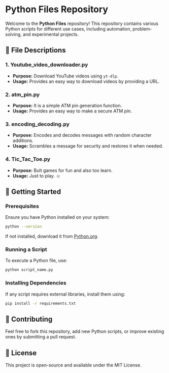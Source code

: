 # Python Files Repository

Welcome to the **Python Files** repository! This repository contains various Python scripts for different use cases, including automation, problem-solving, and experimental projects.

## 📂 File Descriptions

### 1. **Youtube_video_downloader.py**  
   - **Purpose:** Download YouTube videos using `yt-dlp`.
   - **Usage:** Provides an easy way to download videos by providing a URL.

### 2. **atm_pin.py**  
   - **Purpose:** It is a simple ATM pin generation function.
   - **Usage:** Provides an easy way to make a secure ATM pin.

### 3. **encoding_decoding.py**
   - **Purpose:** Encodes and decodes messages with random character additions.
   - **Usage:** Scrambles a message for security and restores it when needed.

### 4. **Tic_Tac_Toe.py**
   - **Purpose:** Bult games for fun and also too learn.
   - **Usage:** Just to play. ☺️
     

## 🚀 Getting Started

### Prerequisites
Ensure you have Python installed on your system:
```sh
python --version
```
If not installed, download it from [Python.org](https://www.python.org/downloads/).

### Running a Script
To execute a Python file, use:
```sh
python script_name.py
```

### Installing Dependencies
If any script requires external libraries, install them using:
```sh
pip install -r requirements.txt
```

## 🤝 Contributing
Feel free to fork this repository, add new Python scripts, or improve existing ones by submitting a pull request.

## 📜 License
This project is open-source and available under the MIT License.
